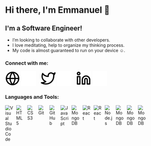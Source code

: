 # Hi there, I'm Emmanuel :wave:


## I'm a Software Engineer!

- I’m looking to collaborate with other developers.
- I love meditating, help to organize my thinking process.
- My code is almost guaranteed to run on your device :relaxed:.

### Connect with me:

[![website](./img/globe-light.svg)](https://ehmadev.vercel.app#gh-light-mode-only)
[![website](./img/globe-dark.svg)](https://ehmadev.vercel.app#gh-dark-mode-only)
&nbsp;&nbsp;
[![website](./img/twitter-light.svg)](https://twitter.com/ehmaessien#gh-light-mode-only)
[![website](./img/twitter-dark.svg)](https://twitter.com/ehmaessien#gh-dark-mode-only)
&nbsp;&nbsp;
[![website](./img/linkedin-light.svg)](https://www.linkedin.com/in/ehmaessien/#gh-light-mode-only)
[![website](./img/linkedin-dark.svg)](https://www.linkedin.com/in/ehmaessien/#gh-dark-mode-only)

### Languages and Tools:

<img align="left" alt="Visual Studio Code" width="26px" src="https://cdn.jsdelivr.net/gh/devicons/devicon/icons/vscode/vscode-original.svg" style="padding-right:10px;" />
<img align="left" alt="HTML5" width="26px" src="https://cdn.jsdelivr.net/gh/devicons/devicon/icons/html5/html5-original.svg" style="padding-right:10px;" />
<img align="left" alt="CSS3" width="26px" src="https://cdn.jsdelivr.net/gh/devicons/devicon/icons/css3/css3-original.svg" style="padding-right:10px;" />
<img align="left" alt="Git" width="26px" src="https://cdn.jsdelivr.net/gh/devicons/devicon/icons/git/git-original.svg" style="padding-right:10px;" />
<img align="left" alt="GitHub" width="26px" src="https://user-images.githubusercontent.com/3369400/139447912-e0f43f33-6d9f-45f8-be46-2df5bbc91289.png" style="padding-right:10px;" />
<img align="left" alt="JavaScript" width="26px" src="https://cdn.jsdelivr.net/gh/devicons/devicon/icons/javascript/javascript-original.svg" style="padding-right:10px;" />
<img align="left" alt="MongoDB" width="26px" src="https://cdn.jsdelivr.net/gh/devicons/devicon/icons/typescript/typescript-original.svg" style="padding-right:10px;" />
<img align="left" alt="React" width="26px" src="https://cdn.jsdelivr.net/gh/devicons/devicon/icons/react/react-original.svg" style="padding-right:10px;" />
<img align="left" alt="React" width="26px" src="https://www.rlogical.com/wp-content/uploads/2021/08/Rlogical-Blog-Images-thumbnail.png" style="padding-right:10px;" />
<img align="left" alt="Node.js" width="26px" src="https://cdn.jsdelivr.net/gh/devicons/devicon/icons/nodejs/nodejs-original.svg" style="padding-right:10px;" />
<img align="left" alt="MongoDB" width="26px" src="https://cdn.jsdelivr.net/gh/devicons/devicon/icons/mongodb/mongodb-original.svg" style="padding-right:10px;" />
<img align="left" alt="MongoDB" width="26px" src="https://branditechture.agency/brand-logos/wp-content/uploads/2022/08/figma.png" style="padding-right:10px;" />
<img align="left" alt="MongoDB" width="26px" src="[https://branditechture.agency/brand-logos/wp-content/uploads/2022/08/figma.png](https://miro.medium.com/v2/resize:fit:300/1*R4c8lHBHuH5qyqOtZb3h-w.png)" style="padding-right:10px;" />


[website]: https://https://ehmadev.vercel.app/
[twitter]: https://twitter.com/ehmaessien
[linkedin]: https://www.linkedin.com/in/ehmaessien/

